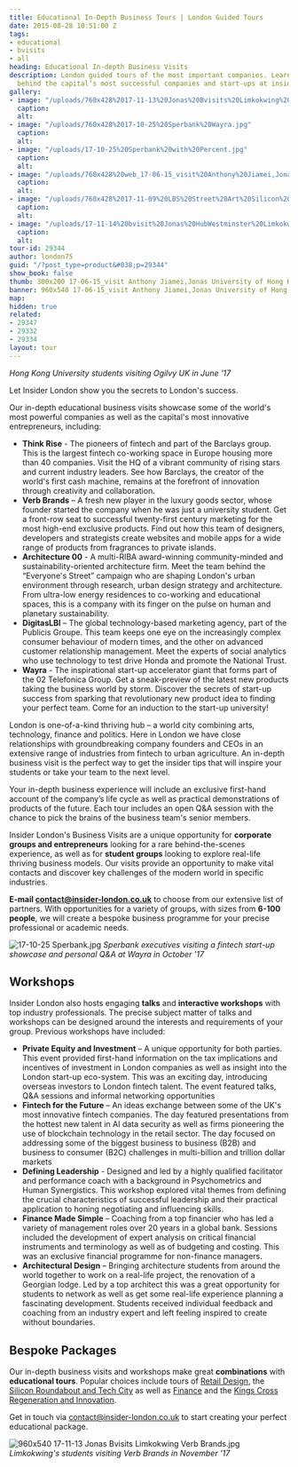 ```yaml
---
title: Educational In-Depth Business Tours | London Guided Tours
date: 2015-08-28 10:51:00 Z
tags:
- educational
- bvisits
- all
heading: Educational In-depth Business Visits
description: London guided tours of the most important companies. Learn the secrets
  behind the capital’s most successful companies and start-ups at insider-london.co.uk.
gallery:
- image: "/uploads/760x428%2017-11-13%20Jonas%20Bvisits%20Limkokwing%20Verb%20Brands.jpg"
  caption: 
  alt: 
- image: "/uploads/760x428%2017-10-25%20Sperbank%20Wayra.jpg"
  caption: 
  alt: 
- image: "/uploads/17-10-25%20Sperbank%20with%20Percent.jpg"
  caption: 
  alt: 
- image: "/uploads/760x428%20web_17-06-15_visit%20Anthony%20Jiamei,Jonas%20University%20of%20Hong%20Kong.jpg"
  caption: 
  alt: 
- image: "/uploads/760x428%2017-11-09%20LBS%20Street%20Art%20Silicon%20Roundabout%20Ziferblat.JPG"
  caption: 
  alt: 
- image: "/uploads/17-11-14%20bvisit%20Jonas%20HubWestminster%20Limkokwing.jpg"
  caption: 
  alt: 
tour-id: 29344
author: london75
guid: "/?post_type=product&#038;p=29344"
show_book: false
thumb: 300x200 17-06-15_visit Anthony Jiamei,Jonas University of Hong Kong.jpg
banner: 960x540 17-06-15_visit Anthony Jiamei,Jonas University of Hong Kong.jpg
map: 
hidden: true
related:
- 29347
- 29332
- 29334
layout: tour
---
```


*Hong Kong University students visiting Ogilvy UK in June '17*

Let Insider London show you the secrets to London's success. 

Our in-depth educational business visits showcase some of the world's most powerful companies as well as the capital's most innovative entrepreneurs, including:

- **Think Rise** - The pioneers of fintech and part of the Barclays group. This is the largest fintech co-working space in Europe housing more than 40 companies. Visit the HQ of a vibrant community of rising stars and current industry leaders. See how Barclays, the creator of the world's first cash machine, remains at the forefront of innovation through creativity and collaboration. 
- **Verb Brands** – A fresh new player in the luxury goods sector, whose founder started the company when he was just a university student. Get a front-row seat to successful twenty-first century marketing for the most high-end exclusive products. Find out how this team of designers, developers and strategists create websites and mobile apps for a wide range of products from fragrances to private islands. 
- **Architecture 00** - A  multi-RIBA award-winning community-minded and sustainability-oriented architecture firm. Meet the team behind the “Everyone's Street” campaign who are shaping London's urban environment through research, urban design strategy and architecture. From ultra-low energy residences to co-working and educational spaces, this is a company with its finger on the pulse on human and planetary sustainability.
- **DigitasLBI** – The global technology-based marketing agency, part of the Publicis Groupe. This team keeps one eye on the increasingly complex consumer behaviour of modern times, and the other on advanced customer relationship management. Meet the experts of social analytics who use technology to test drive Honda and promote the National Trust.
- **Wayra**  - The inspirational start-up accelerator giant that forms part of the 02 Telefonica Group. Get a sneak-preview of the latest new products taking the business world by storm.  Discover the secrets of start-up success from sparking that revolutionary new product idea to finding your perfect team. Come for an induction to the start-up university!

London is one-of-a-kind thriving hub – a world city combining arts, technology, finance and politics.  Here in London we have close relationships with groundbreaking company founders and CEOs in an extensive range of industries from fintech to urban agriculture. An in-depth business visit is the perfect way to get the insider tips that will inspire your students or take your team to the next level.

Your in-depth business experience will include an exclusive first-hand account of the company’s life cycle as well as practical demonstrations of products of the future. Each tour includes an open Q&A session with the chance to pick the brains of the business team's senior members.

Insider London's Business Visits are a unique opportunity for **corporate groups and entrepreneurs** looking for a rare behind-the-scenes experience, as well as for **student groups** looking to explore real-life thriving business models. Our visits provide an opportunity to make vital contacts and discover key challenges of the modern world in specific industries. 

**E-mail [contact@insider-london.co.uk](mailto:contact@insider-london.co.uk)** to choose from our extensive list of partners. With opportunities for a variety of groups, with sizes from **6-100 people**, we will create a bespoke business programme for your precise professional or academic needs. 

![17-10-25 Sperbank.jpg](/uploads/17-10-25%20Sperbank.jpg)
*Sperbank executives visiting a fintech start-up showcase and personal Q&A at Wayra in October '17*

## Workshops
Insider London also hosts engaging **talks** and **interactive workshops** with top industry professionals. The precise subject matter of talks and workshops can be designed around the interests and requirements of your group. Previous workshops have included:

- **Private Equity and Investment** – A unique opportunity for both parties. This event provided first-hand information on the tax implications and incentives of investment in London companies as well as insight into the London start-up eco-system. This was an exciting day, introducing overseas investors to London fintech talent. The event featured talks, Q&A sessions and informal networking opportunities
- **Fintech for the Future** – An ideas exchange between some of the UK's most innovative fintech companies. The day featured presentations from the hottest new talent in AI data security as well as firms pioneering the use of blockchain technology in the retail sector. The day focused on addressing some of the biggest business to business (B2B) and business to consumer (B2C) challenges in multi-billion and trillion dollar markets
- **Defining Leadership** - Designed and led by a highly qualified facilitator and performance coach with a background in Psychometrics and Human Synergistics. This workshop explored vital themes from defining the crucial characteristics of successful leadership and their practical application to honing negotiating and influencing skills. 
- **Finance Made Simple** – Coaching from a top financier who has led a variety of management roles over 20 years in a global bank. Sessions included the development of expert analysis on critical financial instruments and terminology as well as of budgeting and costing. This was an exclusive financial programme for non-finance managers. 
- **Architectural Design** – Bringing architecture students from around the world together to work on a real-life project, the renovation of a Georgian lodge. Led by a top architect this was a great opportunity for students to network as well as get some real-life experience planning a fascinating development. Students received individual feedback and coaching from an industry expert and left feeling inspired to create without boundaries. 

## Bespoke Packages
Our in-depth business visits and workshops make great **combinations** with **educational tours**. Popular choices include tours of [Retail Design](https://www.insider-london.co.uk/tours/retail-design/), the [Silicon Roundabout and Tech City](https://www.insider-london.co.uk/tours/silicon-roundabout-and-tech-city-tour/) as well as [Finance](https://www.insider-london.co.uk/tours/london-finance-walking-tour/) and the [Kings Cross Regeneration and Innovation](https://www.insider-london.co.uk/tours/kings-cross-regeneration/).  
 
Get in touch via [contact@insider-london.co.uk](mailto:contact@insider-london.co.uk) to start creating your perfect educational package. 

![960x540 17-11-13 Jonas Bvisits Limkokwing Verb Brands.jpg](/uploads/960x540%2017-11-13%20Jonas%20Bvisits%20Limkokwing%20Verb%20Brands.jpg)
*Limkokwing's students visiting Verb Brands in November '17*